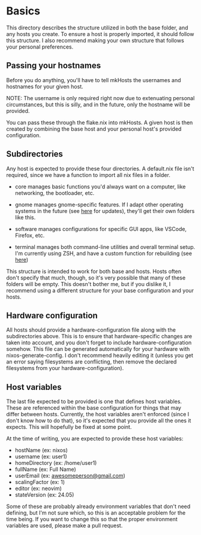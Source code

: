 # Basics
This directory describes the structure utilized in both the base folder, and any hosts you create. To ensure a host is properly imported, it should follow this structure. I also recommend making your own structure that follows your personal preferences.

## Passing your hostnames
Before you do anything, you'll have to tell mkHosts the usernames and hostnames for your given host.

NOTE: The username is only required right now due to extenuating personal circumstances, but this is silly, and in the future, only the hostname will be provided.

You can pass these through the flake.nix into mkHosts. A given host is then created by combining the base host and your personal host's provided configuration.

## Subdirectories

Any host is expected to provide these four directories. A default.nix file isn't required, since we have a function to import all nix files in a folder.

- core manages basic functions you'd always want on a computer, like networking, the bootloader, etc.

- gnome manages gnome-specific features. If I adapt other operating systems in the future (see [here](https://github.com/quatquatt/nixos/issues/9) for updates), they'll get their own folders like this.

- software manages configurations for specific GUI apps, like VSCode, Firefox, etc.

- terminal manages both command-line utilities and overall terminal setup. I'm currently using ZSH, and have a custom function for rebuilding (see [here](../../base/terminal/home/shellextras/rbld.sh))

This structure is intended to work for both base and hosts. Hosts often don't specify that much, though, so it's very possible that many of these folders will be empty. This doesn't bother me, but if you dislike it, I recommend using a different structure for your base configuration and your hosts.

## Hardware configuration
All hosts should provide a hardware-configuration file along with the subdirectories above. This is to ensure that hardware-specific changes are taken into account, and you don't forget to include hardware-configuration somehow. This file can be generated automatically for your hardware with nixos-generate-config. I don't recommend heavily editing it (unless you get an error saying filesystems are conflicting, then remove the declared filesystems from your hardware-configuration).

## Host variables
The last file expected to be provided is one that defines host variables. These are referenced within the base configuration for things that may differ between hosts. Currently, the host variables aren't enforced (since I don't know how to do that), so it's expected that you provide all the ones it expects. This will hopefully be fixed at some point.

At the time of writing, you are expected to provide these host variables:
- hostName (ex: nixos)
- username (ex: user1)
- homeDirectory (ex: /home/user1)
- fullName (ex: Full Name)
- userEmail (ex: awesomeperson@gmail.com)
- scalingFactor (ex: 1)
- editor (ex: neovim)
- stateVersion (ex: 24.05)

Some of these are probably already environment variables that don't need defining, but I'm not sure which, so this is an acceptable problem for the time being. If you want to change this so that the proper environment variables are used, please make a pull request.